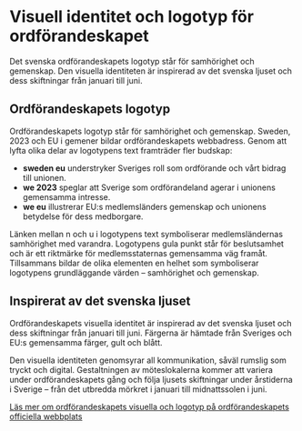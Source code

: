 # Visuell identitet och logotyp för ordförandeskapet

Det svenska ordförandeskapets logotyp står för samhörighet och gemenskap. Den visuella identiteten är inspirerad av det svenska ljuset och dess skiftningar från januari till juni.

## Ordförandeskapets logotyp

Ordförandeskapets logotyp står för samhörighet och gemenskap. Sweden, 2023 och EU i gemener bildar ordförandeskapets webbadress. Genom att lyfta olika delar av logotypens text framträder fler budskap:

* **sweden eu** understryker Sveriges roll som ordförande och vårt bidrag till unionen.
* **we 2023** speglar att Sverige som ordförandeland agerar i unionens gemensamma intresse.
* **we eu** illustrerar EU:s medlemsländers gemenskap och unionens betydelse för dess medborgare.

Länken mellan n och u i logotypens text symboliserar medlemsländernas samhörighet med varandra. Logotypens gula punkt står för beslutsamhet och är ett riktmärke för medlemsstaternas gemensamma väg framåt. Tillsammans bildar de olika elementen en helhet som symboliserar logotypens grundläggande värden – samhörighet och gemenskap.

## Inspirerat av det svenska ljuset

Ordförandeskapets visuella identitet är inspirerad av det svenska ljuset och dess skiftningar från januari till juni. Färgerna är hämtade från Sveriges och EU:s gemensamma färger, gult och blått.

Den visuella identiteten genomsyrar all kommunikation, såväl rumslig som tryckt och digital. Gestaltningen av möteslokalerna kommer att variera under ordförandeskapets gång och följa ljusets skiftningar under årstiderna i Sverige – från det utbredda mörkret i januari till midnattssolen i juni.

[Läs mer om ordförandeskapets visuella och logotyp på ordförandeskapets officiella webbplats](https://swedish-presidency.consilium.europa.eu/sv/ordfoerandeskap/logotyp-och-visuell-identitet/)
